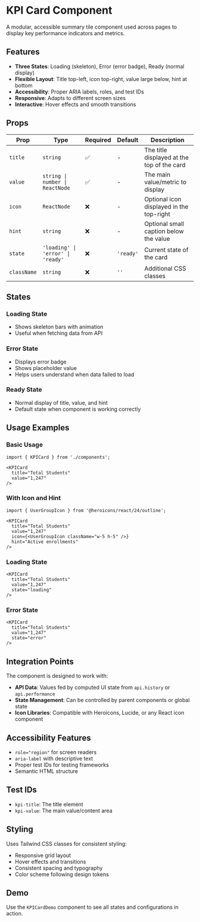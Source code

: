 # KPI Card Component

A modular, accessible summary tile component used across pages to display key performance indicators and metrics.

## Features

- **Three States**: Loading (skeleton), Error (error badge), Ready (normal display)
- **Flexible Layout**: Title top-left, icon top-right, value large below, hint at bottom
- **Accessibility**: Proper ARIA labels, roles, and test IDs
- **Responsive**: Adapts to different screen sizes
- **Interactive**: Hover effects and smooth transitions

## Props

| Prop | Type | Required | Default | Description |
|------|------|----------|---------|-------------|
| `title` | `string` | ✅ | - | The title displayed at the top of the card |
| `value` | `string \| number \| ReactNode` | ✅ | - | The main value/metric to display |
| `icon` | `ReactNode` | ❌ | - | Optional icon displayed in the top-right |
| `hint` | `string` | ❌ | - | Optional small caption below the value |
| `state` | `'loading' \| 'error' \| 'ready'` | ❌ | `'ready'` | Current state of the card |
| `className` | `string` | ❌ | `''` | Additional CSS classes |

## States

### Loading State
- Shows skeleton bars with animation
- Useful when fetching data from API

### Error State
- Displays error badge
- Shows placeholder value
- Helps users understand when data failed to load

### Ready State
- Normal display of title, value, and hint
- Default state when component is working correctly

## Usage Examples

### Basic Usage
```tsx
import { KPICard } from './components';

<KPICard
  title="Total Students"
  value="1,247"
/>
```

### With Icon and Hint
```tsx
import { UserGroupIcon } from '@heroicons/react/24/outline';

<KPICard
  title="Total Students"
  value="1,247"
  icon={<UserGroupIcon className="w-5 h-5" />}
  hint="Active enrollments"
/>
```

### Loading State
```tsx
<KPICard
  title="Total Students"
  value="1,247"
  state="loading"
/>
```

### Error State
```tsx
<KPICard
  title="Total Students"
  value="1,247"
  state="error"
/>
```

## Integration Points

The component is designed to work with:
- **API Data**: Values fed by computed UI state from `api.history` or `api.performance`
- **State Management**: Can be controlled by parent components or global state
- **Icon Libraries**: Compatible with Heroicons, Lucide, or any React icon component

## Accessibility Features

- `role="region"` for screen readers
- `aria-label` with descriptive text
- Proper test IDs for testing frameworks
- Semantic HTML structure

## Test IDs

- `kpi-title`: The title element
- `kpi-value`: The main value/content area

## Styling

Uses Tailwind CSS classes for consistent styling:
- Responsive grid layout
- Hover effects and transitions
- Consistent spacing and typography
- Color scheme following design tokens

## Demo

Use the `KPICardDemo` component to see all states and configurations in action. 